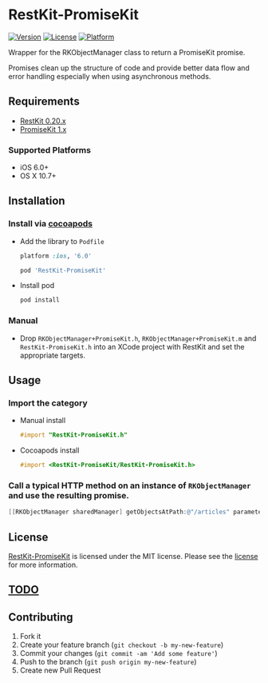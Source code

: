# RestKit-PromiseKit
[![Version](https://img.shields.io/cocoapods/v/RestKit-PromiseKit.svg?style=flat)](http://cocoapods.org/pods/RestKit-PromiseKit)
[![License](https://img.shields.io/cocoapods/l/RestKit-PromiseKit.svg?style=flat)](http://cocoapods.org/pods/RestKit-PromiseKit)
[![Platform](https://img.shields.io/cocoapods/p/RestKit-PromiseKit.svg?style=flat)](http://cocoapods.org/pods/RestKit-PromiseKit)

Wrapper for the RKObjectManager class to return a PromiseKit promise.

Promises clean up the structure of code and provide better data flow
and error handling especially when using asynchronous methods.

## Requirements
* [RestKit 0.20.x](https://github.com/RestKit/RestKit)
* [PromiseKit 1.x](https://github.com/mxcl/PromiseKit)


### Supported Platforms
* iOS 6.0+
* OS X 10.7+

## Installation

### Install via [cocoapods](https://github.com/cocoapods/cocoapods)

* Add the library to `Podfile`
  ```ruby
  platform :ios, '6.0'

  pod 'RestKit-PromiseKit'
  ```

* Install pod
   ```bash
   pod install
   ```

### Manual

* Drop `RKObjectManager+PromiseKit.h`, `RKObjectManager+PromiseKit.m`
and `RestKit-PromiseKit.h` into an XCode project with RestKit
and set the appropriate targets.

## Usage

### Import the category

* Manual install
  ```objective-c
  #import "RestKit-PromiseKit.h"
  ```

* Cocoapods install
  ```objective-c
  #import <RestKit-PromiseKit/RestKit-PromiseKit.h>
  ```

### Call a typical HTTP method on an instance of `RKObjectManager` and use the resulting promise.
  ```objective-c
  [[RKObjectManager sharedManager] getObjectsAtPath:@"/articles" parameters:nil];
  ```

## License

[RestKit-PromiseKit](https://github.com/cmckni3/RestKit-PromiseKit) is licensed under the MIT license. Please see the [license](MIT-LICENSE) for more information.

## [TODO](TODO.md)

## Contributing

1. Fork it
2. Create your feature branch (`git checkout -b my-new-feature`)
3. Commit your changes (`git commit -am 'Add some feature'`)
4. Push to the branch (`git push origin my-new-feature`)
5. Create new Pull Request

